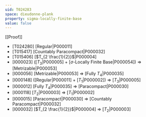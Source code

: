```yaml
---
uid: T024283
space: dieudonne-plank
property: sigma-locally-finite-base
value: false
---
```

[[Proof]]

* [T024280] [Regular|P000011]
* [T015417] [Countably Paracompact|P000032]
* [T015406] [$T_{2 \frac{1}{2}}$|P000004]
* [I000023] ([$T_3$|P000005] + [$\sigma$-Locally Finite Base|P000054]) => [Metrizable|P000053]
* [I000056] [Metrizable|P000053] => [Fully $T_4$|P000035]
* [I000148] ([Regular|P000011] + [$T_1$|P000002]) => [$T_3$|P000005]
* [I000012] [Fully $T_4$|P000035] => [Paracompact|P000030]
* [I000118] [$T_2$|P000003] => [$T_1$|P000002]
* [I000015] [Paracompact|P000030] => [Countably Paracompact|P000032]
* [I000032] [$T_{2 \frac{1}{2}}$|P000004] => [$T_2$|P000003]

